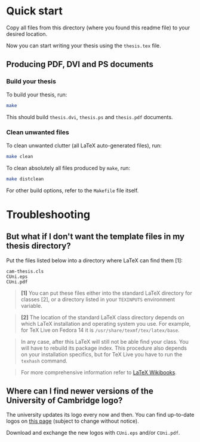 # Quick start

Copy all files from this directory (where you found this readme file) to your
desired location.

Now you can start writing your thesis using the `thesis.tex` file.

## Producing PDF, DVI and PS documents

### Build your thesis

To build your thesis, run:

```sh
make
```

This should build `thesis.dvi`, `thesis.ps` and `thesis.pdf` documents.

### Clean unwanted files

To clean unwanted clutter (all LaTeX auto-generated files), run:

```sh
make clean
```

To clean absolutely all files produced by `make`, run:

```sh
make distclean
```

For other build options, refer to the `Makefile` file itself.

# Troubleshooting

## But what if I don't want the template files in my thesis directory?

Put the files listed below into a directory where LaTeX can find them [1]:

    cam-thesis.cls
    CUni.eps
    CUni.pdf


> **[1]** You can put these files either into the standard LaTeX directory for
classes [2], or a directory listed in your `TEXINPUTS` environment variable.

> **[2]** The location of the standard LaTeX class directory depends on which LaTeX
installation and operating system you use. For example, for TeX Live on Fedora
14 it is `/usr/share/texmf/tex/latex/base`.

> In any case, after this LaTeX will still not be able find your class. You will
have to rebuild its package index. This procedure also depends on your
installation specifics, but for TeX Live you have to run the `texhash` command.

> For more comprehensive information refer to [LaTeX Wikibooks](http://en.wikibooks.org/wiki/LaTeX/Packages/Installing_Extra_Packages).

## Where can I find newer versions of the University of Cambridge logo?

The university updates its logo every now and then. You can find up-to-date
logos on [this page](http://www.admin.cam.ac.uk/offices/communications/services/logos/)
(subject to change without notice).

Download and exchange the new logos with `CUni.eps` and/or `CUni.pdf`.

